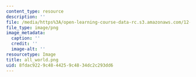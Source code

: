 ```yaml
---
content_type: resource
description: ''
file: /media/https%3A/open-learning-course-data-rc.s3.amazonaws.com/12-540-principles-of-the-global-positioning-system-spring-2012/8fdac9229c4844259c4834dc2c293dd6_all_world.png
file_type: image/png
image_metadata:
  caption: ''
  credit: ''
  image-alt: ''
resourcetype: Image
title: all_world.png
uid: 8fdac922-9c48-4425-9c48-34dc2c293dd6
---
```

